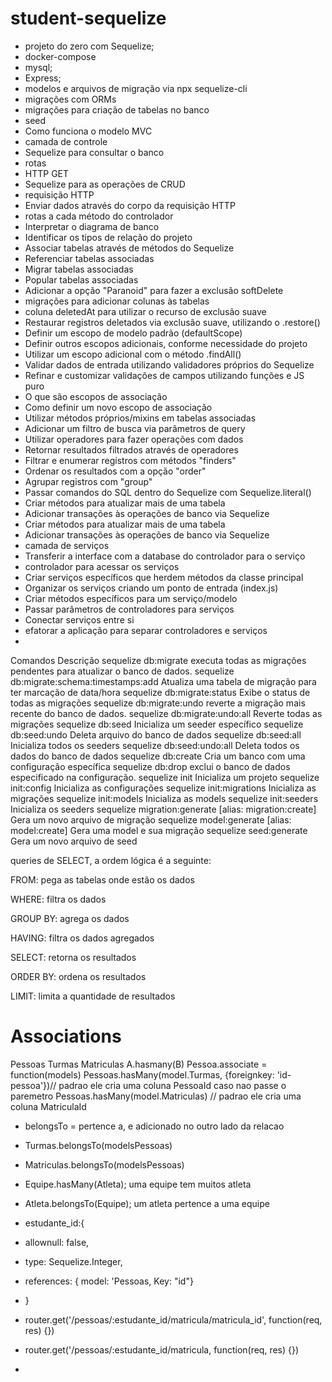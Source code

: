 # student-sequelize

- projeto do zero com Sequelize;
- docker-compose
- mysql;
- Express;
- modelos e arquivos de migração via npx sequelize-cli
- migrações com ORMs
- migrações para criação de tabelas no banco
- seed
- Como funciona o modelo MVC
- camada de controle
- Sequelize para consultar o banco
- rotas
- HTTP GET
- Sequelize para as operações de CRUD
- requisição HTTP
- Enviar dados através do corpo da requisição HTTP
- rotas a cada método do controlador
- Interpretar o diagrama de banco
- Identificar os tipos de relação do projeto
- Associar tabelas através de métodos do Sequelize
- Referenciar tabelas associadas
- Migrar tabelas associadas
- Popular tabelas associadas
- Adicionar a opção "Paranoid" para fazer a exclusão softDelete
- migrações para adicionar colunas às tabelas
- coluna deletedAt para utilizar o recurso de exclusão suave
- Restaurar registros deletados via exclusão suave, utilizando o .restore()
- Definir um escopo de modelo padrão (defaultScope)
- Definir outros escopos adicionais, conforme necessidade do projeto
- Utilizar um escopo adicional com o método .findAll()
- Validar dados de entrada utilizando validadores próprios do Sequelize
- Refinar e customizar validações de campos utilizando funções e JS puro
- O que são escopos de associação
- Como definir um novo escopo de associação
- Utilizar métodos próprios/mixins em tabelas associadas
- Adicionar um filtro de busca via parâmetros de query
- Utilizar operadores para fazer operações com dados
- Retornar resultados filtrados através de operadores
- Filtrar e enumerar registros com métodos "finders"
- Ordenar os resultados com a opção "order"
- Agrupar registros com "group"
- Passar comandos do SQL dentro do Sequelize com Sequelize.literal()
- Criar métodos para atualizar mais de uma tabela
- Adicionar transações às operações de banco via Sequelize
- Criar métodos para atualizar mais de uma tabela
- Adicionar transações às operações de banco via Sequelize
- camada de serviços
- Transferir a interface com a database do controlador para o serviço
- controlador para acessar os serviços
- Criar serviços específicos que herdem métodos da classe principal
- Organizar os serviços criando um ponto de entrada (index.js)
- Criar métodos específicos para um serviço/modelo
- Passar parâmetros de controladores para serviços
- Conectar serviços entre si
- efatorar a aplicação para separar controladores e serviços
-




Comandos	Descrição
sequelize db:migrate	executa todas as migrações pendentes para atualizar o banco de dados.
sequelize db:migrate:schema:timestamps:add	Atualiza uma tabela de migração para ter marcação de data/hora
sequelize db:migrate:status	Exibe o status de todas as migrações
sequelize db:migrate:undo	reverte a migração mais recente do banco de dados.
sequelize db:migrate:undo:all	Reverte todas as migrações
sequelize db:seed	Inicializa um seeder específico
sequelize db:seed:undo	Deleta arquivo do banco de dados
sequelize db:seed:all	Inicializa todos os seeders
sequelize db:seed:undo:all	Deleta todos os dados do banco de dados
sequelize db:create	Cria um banco com uma configuração específica
sequelize db:drop	exclui o banco de dados especificado na configuração.
sequelize init	Inicializa um projeto
sequelize init:config	Inicializa as configurações
sequelize init:migrations	Inicializa as migrações
sequelize init:models	Inicializa as models
sequelize init:seeders	Inicializa os seeders
sequelize migration:generate [alias: migration:create]	Gera um novo arquivo de migração
sequelize model:generate [alias: model:create]	Gera uma model e sua migração
sequelize seed:generate	Gera um novo arquivo de seed




queries de SELECT, a ordem lógica é a seguinte:

FROM: pega as tabelas onde estão os dados

WHERE: filtra os dados

GROUP BY: agrega os dados

HAVING: filtra os dados agregados

SELECT: retorna os resultados

ORDER BY: ordena os resultados

LIMIT: limita a quantidade de resultados

# Associations
Pessoas    Turmas  Matriculas
A.hasmany(B)
Pessoa.associate = function(models)
Pessoas.hasMany(model.Turmas, {foreignkey: 'id-pessoa'})// padrao ele cria uma coluna PessoaId caso nao passe o paremetro
Pessoas.hasMany(model.Matriculas) // padrao ele cria uma coluna MatriculaId

- belongsTo = pertence a, e adicionado no outro lado da relacao
- Turmas.belongsTo(modelsPessoas)
- Matriculas.belongsTo(modelsPessoas)


- Equipe.hasMany(Atleta); uma equipe tem muitos atleta
- Atleta.belongsTo(Equipe); um atleta pertence a uma equipe

- estudante_id:{
-  allownull: false,
-  type: Sequelize.Integer,
-  references: { model: 'Pessoas, Key: "id"}
- }

- router.get('/pessoas/:estudante_id/matricula/matricula_id', function(req, res) {})
- router.get('/pessoas/:estudante_id/matricula, function(req, res) {})
-
